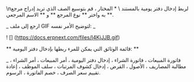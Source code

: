 \nلربط إدخال دفتر يومية بالمستند \ * المختار ، قم بتوسيع الصف الذي تريد إدراج مرجع به واختر ** نوع المرجع ** و ** الاسم المرجعي **.

_ ارجع إلى ملف GIF لتوضيح الأمر نفسه: _

! [] (https://docs.erpnext.com/files/I4KjJJB.gif)

** قائمة الوثائق التي يمكن للمرء ربطها بإدخال دفتر اليومية: **

_ فاتورة المبيعات ، فاتورة الشراء ، إدخال دفتر اليومية ، أمر المبيعات ، أمر الشراء ، مطالبة المصاريف ، الأصول ، القرض ، إدخال كشوف المرتبات ، سلف الموظف ، إعادة تقييم سعر الصرف ، خصم الفاتورة ، الرسوم.